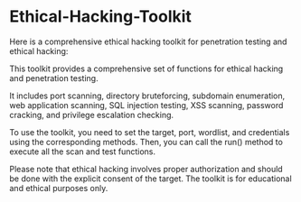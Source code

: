 # Ethical-Hacking-Toolkit

Here is a comprehensive ethical hacking toolkit for penetration testing and ethical hacking:

This toolkit provides a comprehensive set of functions for ethical hacking and penetration testing. 

It includes port scanning, directory bruteforcing, subdomain enumeration, web application scanning, SQL injection testing, XSS scanning, password cracking, and privilege escalation checking.

To use the toolkit, you need to set the target, port, wordlist, and credentials using the corresponding methods. Then, you can call the run() method to execute all the scan and test functions.

Please note that ethical hacking involves proper authorization and should be done with the explicit consent of the target. The toolkit is for educational and ethical purposes only.
